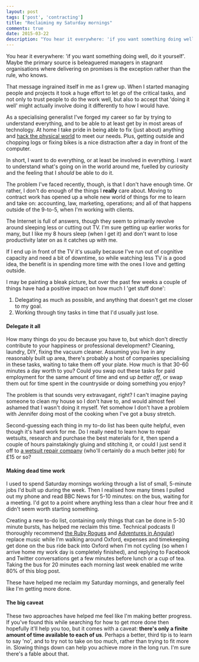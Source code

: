 ```yaml
---
layout: post
tags: ['post', 'contracting']
title: "Reclaiming my Saturday mornings"
comments: true
date: 2015-03-22
description: "You hear it everywhere: 'if you want something doing well, do it yourself'. Maybe the primary source is beleaguered managers in stagnant organisations where delivering on promises is the exception rather than the rule, who knows."
---
```

You hear it everywhere: 'if you want something doing well, do it yourself'. Maybe the primary source is beleaguered managers in stagnant organisations where delivering on promises is the exception rather than the rule, who knows. 

That message ingrained itself in me as I grew up. When I started managing people and projects it took a huge effort to let go of the critical tasks, and not only to trust people to do the work well, but also to accept that 'doing it well' might actually involve doing it differently to how I would have.  

As a specialising generalist I've forged my career so far by trying to understand everything, and to be able to at least get by in most areas of technology. At home I take pride in being able to fix (just about) anything and [hack the physical world](/posts/2013-12-01-pi-powered-central-heating-phase-1/) to meet our needs. Plus, getting outside and chopping logs or fixing bikes is a nice distraction after a day in front of the computer. 

In short, I want to do everything, or at least be involved in everything. I want to understand what's going on in the world around me, fuelled by curiosity and the feeling that I _should_ be able to do it.

The problem I've faced recently, though, is that I don't have enough time. Or rather, I don't do enough of the things I __really__ care about. Moving to contract work has opened up a whole new world of things for me to learn and take on: accounting, law, marketing, operations; and all of that happens outside of the 9-to-5, when I'm working with clients.

The Internet is full of answers, though they seem to primarily revolve around sleeping less or cutting out TV. I'm sure getting up earlier works for many, but I like my 8 hours sleep (when I get it) and don't want to lose productivity later on as it catches up with me. 

If I end up in front of the TV it's usually because I've run out of cognitive capacity and need a bit of downtime, so while watching less TV is a good idea, the benefit is in spending more time with the ones I love and getting outside. 

I may be painting a bleak picture, but over the past few weeks a couple of things have had a positive impact on how much I 'get stuff done':

1. Delegating as much as possible, and anything that doesn't get me closer to my goal.
2. Working through tiny tasks in time that I'd usually just lose.

#### Delegate it all

How many things do you do because you have to, but which don't directly contribute to your happiness or professional development? Cleaning, laundry, DIY, fixing the vacuum cleaner. Assuming you live in any reasonably built up area, there's probably a host of companies specialising in these tasks, waiting to take them off your plate. How much is that 30-60 minutes a day worth to you? Could you swap out these tasks for paid employment for the same amount of time and end up *better off*, or swap them out for time spent in the countryside or doing something you enjoy?

The problem is that sounds very extravagant, right? I can't imagine paying someone to clean my house so I don't have to, and would almost feel ashamed that I wasn't doing it myself. Yet somehow I don't have a problem with Jennifer doing most of the cooking when I've got a busy stretch.

Second-guessing each thing in my to-do list has been quite helpful, even though it's hard work for me. Do I really need to learn how to repair wetsuits, research and purchase the best materials for it, then spend a couple of hours painstakingly gluing and stitching it, or could I just send it off to [a wetsuit repair company](http://www.bodylinewetsuitrepairs.co.uk/) (who'll certainly do a much better job) for £15 or so? 

#### Making dead time work

I used to spend Saturday mornings working through a list of small, 5-minute jobs I'd built up during the week. Then I realised how many times I pulled out my phone and read BBC News for 5-10 minutes: on the bus, waiting for a meeting. I'd got to a point where anything less than a clear hour free and it didn't seem worth starting something. 

Creating a new to-do list, containing only things that can be done in 5-30 minute bursts, has helped me reclaim this time. Technical podcasts (I thoroughly recommend [the Ruby Rogues](http://devchat.tv/ruby-rogues/) and [Adventures in Angular](http://devchat.tv/adventures-in-angular)) replace music while I'm walking around Oxford, expenses and timekeeping get done on the bus ride back into Oxford when I'm not cycling (so when I arrive home my work day is completely finished), and replying to Facebook and Twitter conversations get a few minutes before lunch or a cup of tea. Taking the bus for 20 minutes each morning last week enabled me write 80% of this blog post.

These have helped me reclaim my Saturday mornings, and generally feel like I'm getting more done.

#### The big caveat

These two approaches have helped me feel like I'm making better progress. If you've found this while searching for how to get more done then hopefully it'll help you too, but it comes with a caveat: __there's only a finite amount of time available to each of us__. Perhaps a better, third tip is to learn to say 'no', and to try not to take on too much, rather than trying to fit more in. Slowing things down can help you achieve more in the long run. I'm sure there's a fable about that.

